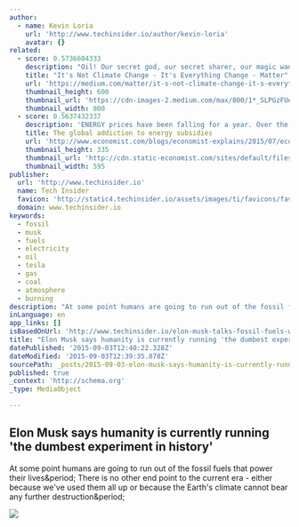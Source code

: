 ```yaml
---
author:
  - name: Kevin Loria
    url: 'http://www.techinsider.io/author/kevin-loria'
    avatar: {}
related:
  - score: 0.5736604333
    description: "Oil! Our secret god, our secret sharer, our magic wand, fulfiller of our every desire, our co-conspirator, the sine qua non in all we do! Can't live with it, can't - right at this moment - live without it. But it's on everyone's mind."
    title: "It's Not Climate Change - It's Everything Change - Matter"
    url: 'https://medium.com/matter/it-s-not-climate-change-it-s-everything-change-8fd9aa671804'
    thumbnail_height: 600
    thumbnail_url: 'https://cdn-images-2.medium.com/max/800/1*_SLPGzFUerxhKrvzIiXBwA.gif'
    thumbnail_width: 800
  - score: 0.5637432337
    description: 'ENERGY prices have been falling for a year. Over the last month that trend has accelerated. On July 24th, the price of a barrel of oil in America reached a low...'
    title: The global addiction to energy subsidies
    url: 'http://www.economist.com/blogs/economist-explains/2015/07/economist-explains-19'
    thumbnail_height: 335
    thumbnail_url: 'http://cdn.static-economist.com/sites/default/files/images/2015/06/blogs/economist-explains/20141206_blp509.jpg'
    thumbnail_width: 595
publisher:
  url: 'http://www.techinsider.io'
  name: Tech Insider
  favicon: 'http://static4.techinsider.io/assets/images/ti/favicons/favicon.ico?v=dLl892QoQj'
  domain: www.techinsider.io
keywords:
  - fossil
  - musk
  - fuels
  - electricity
  - oil
  - tesla
  - gas
  - coal
  - atmosphere
  - burning
description: "At some point humans are going to run out of the fossil fuels that power their lives. There is no other end point to the current era - either because we've used them all up or because the Earth's climate cannot bear any further destruction."
inLanguage: en
app_links: []
isBasedOnUrl: 'http://www.techinsider.io/elon-musk-talks-fossil-fuels-with-wait-but-why-2015-8'
title: "Elon Musk says humanity is currently running 'the dumbest experiment in history'"
datePublished: '2015-09-03T12:40:22.328Z'
dateModified: '2015-09-03T12:39:35.878Z'
sourcePath: _posts/2015-09-03-elon-musk-says-humanity-is-currently-running-the-dumbest-ex.md
published: true
_context: 'http://schema.org'
_type: MediaObject

---
```

<article style=""><h1>Elon Musk says humanity is currently running 'the dumbest experiment in history'</h1><p>At some point humans are going to run out of the fossil fuels that power their lives&amp;period; There is no other end point to the current era - either because we've used them all up or because the Earth's climate cannot bear any further destruction&amp;period;</p><img src="http://static4.techinsider.io/image/55e4bb4abd86ef0e008b7158-2705-2029/gettyimages-479902152.jpg" /></article>